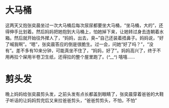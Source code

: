 # 大马桶

这两天又抱张奕晨坐过一次大马桶后每次尿尿都要坐大马桶，“坐马桶，大的”，还得伸手比划着。然后妈妈把她抱到大马桶上，怕她掉下来，让她转过身去连朝着水箱。然后就开始往外撵人了，“妈妈，出去，臭~”自己还装着捂鼻子。妈妈说，“好了喊我啊”。“嗯”，张奕晨答应的倒是很脆生。过一会，问她“好了吗？”，“没有”。差不多有10来分钟，可能真坐不住了，“妈妈，好了”。妈妈高兴了，终于不用再拉个屎用半卷卫生纸，还得拉的整个屋里跑了。(*^__^*) 嘻嘻……

# 剪头发

晚上妈妈给张奕晨剪头发，之前头发有点长都盖到眼睛了，张奕晨穿着爸爸的大鞋子听话的让妈妈剪完后又来拉爸爸剪头，“爸爸剪剪头，不怕，不怕”


